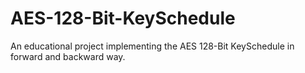 # AES-128-Bit-KeySchedule
An educational project implementing the AES 128-Bit KeySchedule in forward and backward way.

